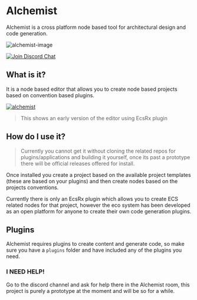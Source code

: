 # Alchemist

Alchemist is a cross platform node based tool for architectural design and code generation.

![alchemist-image](https://avatars1.githubusercontent.com/u/43213226?s=64&v=4)

[![Join Discord Chat][discord-image]][discord-url]

## What is it?

It is a node based editor that allows you to create node based projects based on convention based plugins.

[![alchemist](https://i.imgur.com/Su7LhXvl.png)](https://imgur.com/Su7LhXv)
> This shows an early version of the editor using EcsRx plugin

## How do I use it?

> Currently you cannot get it without cloning the related repos for plugins/applications and building it yourself, once its past a prototype there will be official releases offered for install.

Once installed you create a project based on the available project templates (these are based on your plugins) and then create nodes based on the projects conventions.

Currently there is only an EcsRx plugin which allows you to create ECS related nodes for that project, however the eco system has been developed as an open platform for anyone to create their own code generation plugins.

## Plugins

Alchemist requires plugins to create content and generate code, so make sure you have a `plugins` folder and have included any of the plugins you need.

### I NEED HELP!

Go to the discord channel and ask for help there in the Alchemist room, this project is purely a prototype at the moment and will be so for a while.

[discord-image]: https://img.shields.io/discord/488609938399297536.svg
[discord-url]: https://discord.gg/bS2rnGz